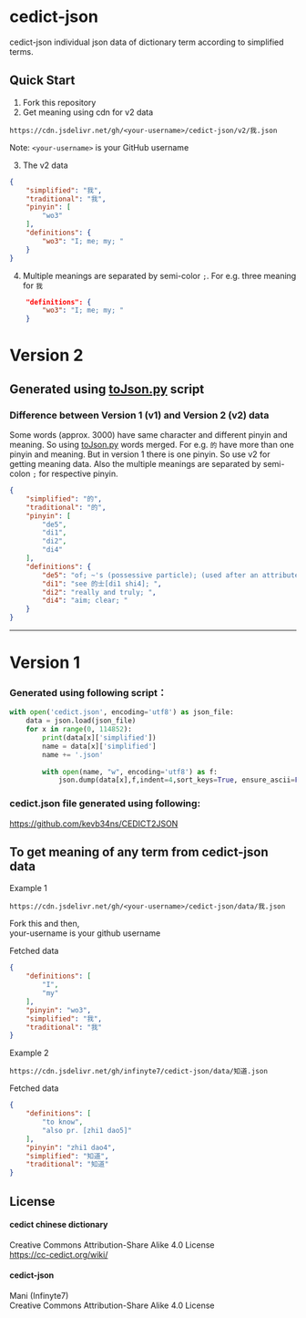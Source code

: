 # cedict-json

cedict-json individual json data of dictionary term according to simplified terms.

## Quick Start
1. Fork this repository
2. Get meaning using cdn for v2 data
```
https://cdn.jsdelivr.net/gh/<your-username>/cedict-json/v2/我.json
```
Note: ```<your-username>``` is your GitHub username

3. The v2 data
```json
{
    "simplified": "我",
    "traditional": "我",
    "pinyin": [
        "wo3"
    ],
    "definitions": {
        "wo3": "I; me; my; "
    }
}
```
4. Multiple meanings are separated by semi-color ```;```.
For e.g. three meaning for ```我```
```json
    "definitions": {
        "wo3": "I; me; my; "
    }
```

# Version 2
## Generated using [toJson.py](toJson.py) script

### Difference between Version 1 (v1) and Version 2 (v2) data

Some words (approx. 3000) have same character and different pinyin and meaning. So using [toJson.py](toJson.py) words merged.
For e.g. ```的``` have more than one pinyin and meaning. But in version 1 there is one pinyin. So use v2 for getting meaning data. Also the multiple meanings are separated by semi-colon ```;``` for respective pinyin.

```json
{
    "simplified": "的",
    "traditional": "的",
    "pinyin": [
        "de5",
        "di1",
        "di2",
        "di4"
    ],
    "definitions": {
        "de5": "of; ~'s (possessive particle); (used after an attribute); (used to form a nominal expression); (used at the end of a declarative sentence for emphasis); ",
        "di1": "see 的士[di1 shi4]; ",
        "di2": "really and truly; ",
        "di4": "aim; clear; "
    }
}
```
<hr>

# Version 1 
### Generated using following script：
```python
with open('cedict.json', encoding='utf8') as json_file:
    data = json.load(json_file)
    for x in range(0, 114852):
        print(data[x]['simplified'])
        name = data[x]['simplified']
        name += '.json'
        
        with open(name, "w", encoding='utf8') as f:
            json.dump(data[x],f,indent=4,sort_keys=True, ensure_ascii=False)
```
 
### cedict.json file generated using following:
https://github.com/kevb34ns/CEDICT2JSON

## To get meaning of any term from cedict-json data
Example 1
```
https://cdn.jsdelivr.net/gh/<your-username>/cedict-json/data/我.json
```
Fork this and then, <br>
your-username is your github username

Fetched data
```json
{
    "definitions": [
        "I",
        "my"
    ],
    "pinyin": "wo3",
    "simplified": "我",
    "traditional": "我"
}
```
Example 2
```
https://cdn.jsdelivr.net/gh/infinyte7/cedict-json/data/知道.json
```
Fetched data
```json
{
    "definitions": [
        "to know",
        "also pr. [zhi1 dao5]"
    ],
    "pinyin": "zhi1 dao4",
    "simplified": "知道",
    "traditional": "知道"
}
```

## License
#### cedict chinese dictionary
Creative Commons Attribution-Share Alike 4.0 License
<br>https://cc-cedict.org/wiki/

#### cedict-json
Mani (Infinyte7)
<br>Creative Commons Attribution-Share Alike 4.0 License
